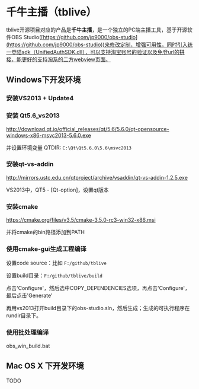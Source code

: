 
千牛主播（tblive）
====

tblive开源项目对应的产品是**千牛主播**，是一个独立的PC端主播工具，基于开源软件OBS Studio([https://github.com/jp9000/obs-studio](https://github.com/jp9000/obs-studio))来修改定制，增强可用性，同时引入统一登陆sdk（UnifiedAuthSDK.dll），可以支持淘宝账号的验证以及免登url的拼接，能更好的支持淘系的二方webview页面。


## Windows下开发环境

### 安装VS2013 + Update4

### 安装 Qt5.6_vs2013
http://download.qt.io/official_releases/qt/5.6/5.6.0/qt-opensource-windows-x86-msvc2013-5.6.0.exe

并设置环境变量 QTDIR: `C:\Qt\Qt5.6.0\5.6\msvc2013`

### 安装qt-vs-addin
http://mirrors.ustc.edu.cn/qtproject/archive/vsaddin/qt-vs-addin-1.2.5.exe

VS2013中，QT5 - [Qt-option]，设置qt版本

### 安装cmake
https://cmake.org/files/v3.5/cmake-3.5.0-rc3-win32-x86.msi

并将cmake的bin路径添加到PATH

### 使用cmake-gui生成工程编译

设置code source：比如 `F:/github/tblive`

设置build目录：`F:/github/tblive/build`

点击'Configure'，然后选中COPY_DEPENDENCIES选项，再点击'Configure'，最后点击'Generate'

再用vs2013打开build目录下的obs-studio.sln，然后生成；生成的可执行程序在rundir目录下。


### 使用批处理编译

obs_win_build.bat



## Mac OS X 下开发环境
TODO

